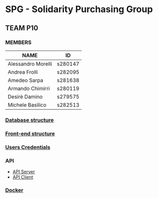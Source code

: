 # SPG - Solidarity Purchasing Group

## TEAM P10


### MEMBERS


| NAME               | ID      |
| ------------------ | ------- |
| Alessandro Morelli | s280147 |
| Andrea Frolli      | s282095 |
| Amedeo Sarpa       | s281638 |
| Armando Chimirri   | s280119 |
| Desirè Damino      | s279575 |
| Michele Basilico   | s282513 |

### [Database structure](./Documentation/database_structure.md)

### [Front-end structure](./Documentation/front-end.md)

### [Users Credentials](./Documentation/users.md)

### API

- [API Server](./Documentation/api-server.md)
- [API Client](./Documentation/api-client.md)

### [Docker](./Documentation/Docker.md) 


